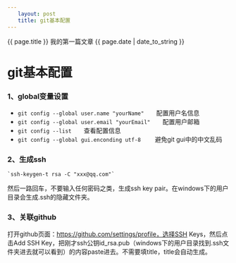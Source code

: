 ```yaml
---
　　layout: post
　　title: git基本配置
---
```

{{ page.title }}
我的第一篇文章
{{ page.date | date_to_string }}


# git基本配置 #


### 1、global变量设置 ###
-  `git config --global user.name "yourName"`&emsp;&emsp;配置用户名信息
-  `git config --global user.email "yourEmail"`&emsp;&emsp;配置用户邮箱
-  `git config --list`&emsp;&emsp;查看配置信息
-  `git config --global gui.enconding utf-8` &emsp;&emsp;避免git gui中的中文乱码

### 2、生成ssh ###

    `ssh-keygen-t rsa -C "xxx@qq.com"`
然后一路回车，不要输入任何密码之类，生成ssh key pair。在windows下的用户目录会生成.ssh的隐藏文件夹。

### 3、关联github ###
打开github页面：https://github.com/settings/profile，选择SSH Keys，然后点击Add SSH Key，把刚才ssh公钥id_rsa.pub（windows下的用户目录找到.ssh文件夹进去就可以看到）的内容paste进去。不需要填title，title会自动生成。

